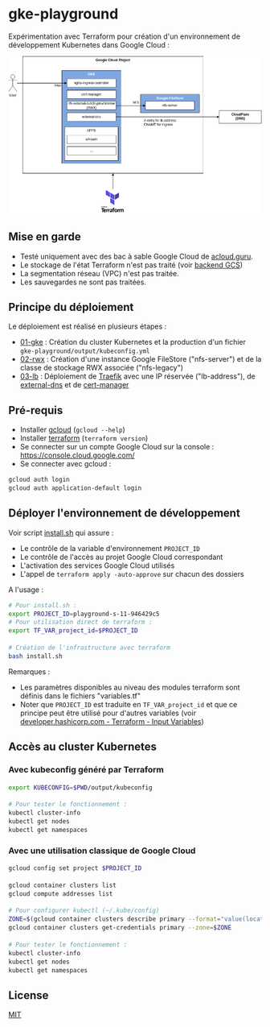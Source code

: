 # gke-playground

Expérimentation avec Terraform pour création d'un environnement de développement Kubernetes dans Google Cloud :

![docs/schema.drawio.png](docs/schema.drawio.png)

## Mise en garde

* Testé uniquement avec des bac à sable Google Cloud de [acloud.guru](https://learn.acloud.guru/).
* Le stockage de l'état Terraform n'est pas traité (voir [backend GCS](https://developer.hashicorp.com/terraform/language/settings/backends/gcs))
* La segmentation réseau (VPC) n'est pas traitée.
* Les sauvegardes ne sont pas traitées.

## Principe du déploiement

Le déploiement est réalisé en plusieurs étapes :

* [01-gke](01-gke) : Création du cluster Kubernetes et la production d'un fichier `gke-playground/output/kubeconfig.yml`
* [02-rwx](02-rwx) : Création d'une instance Google FileStore ("nfs-server") et de la classe de stockage RWX associée ("nfs-legacy")
* [03-lb](03-lb) : Déploiement de [Traefik](https://doc.traefik.io/traefik/) avec une IP réservée ("lb-address"), de [external-dns](https://github.com/kubernetes-sigs/external-dns) et de [cert-manager](https://cert-manager.io/)

## Pré-requis

* Installer [gcloud](https://cloud.google.com/sdk/docs/install) (`gcloud --help`)
* Installer [terraform](https://developer.hashicorp.com/terraform/downloads) (`terraform version`)
* Se connecter sur un compte Google Cloud sur la console : https://console.cloud.google.com/
* Se connecter avec gcloud :

```bash
gcloud auth login
gcloud auth application-default login
```

## Déployer l'environnement de développement

Voir script [install.sh](install.sh) qui assure :

* Le contrôle de la variable d'environnement `PROJECT_ID`
* Le contrôle de l'accès au projet Google Cloud correspondant
* L'activation des services Google Cloud utilisés
* L'appel de `terraform apply -auto-approve` sur chacun des dossiers

A l'usage :

```bash
# Pour install.sh :
export PROJECT_ID=playground-s-11-946429c5
# Pour utilisation direct de terraform :
export TF_VAR_project_id=$PROJECT_ID

# Création de l'infrastructure avec terraform
bash install.sh
```

Remarques :

* Les paramètres disponibles au niveau des modules terraform sont définis dans le fichiers "variables.tf"
* Noter que `PROJECT_ID` est traduite en `TF_VAR_project_id` et que ce principe peut être utilisé pour d'autres variables (voir [developer.hashicorp.com - Terraform - Input Variables](https://developer.hashicorp.com/terraform/language/values/variables))

## Accès au cluster Kubernetes

### Avec kubeconfig généré par Terraform

```bash
export KUBECONFIG=$PWD/output/kubeconfig

# Pour tester le fonctionnement :
kubectl cluster-info
kubectl get nodes
kubectl get namespaces
```

### Avec une utilisation classique de Google Cloud

```bash
gcloud config set project $PROJECT_ID

gcloud container clusters list
gcloud compute addresses list

# Pour configurer kubectl (~/.kube/config)
ZONE=$(gcloud container clusters describe primary --format="value(location)")
gcloud container clusters get-credentials primary --zone=$ZONE

# Pour tester le fonctionnement :
kubectl cluster-info
kubectl get nodes
kubectl get namespaces
```

## License

[MIT](LICENSE)


